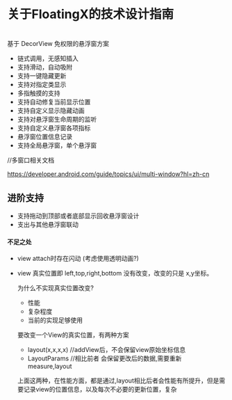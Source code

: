 # 关于FloatingX的技术设计指南



# 



基于 DecorView 免权限的悬浮窗方案

- 链式调用，无感知插入
- 支持滑动，自动吸附
- 支持一键隐藏更新
- 支持对指定类显示
- 多指触摸的支持
- 支持自动修复当前显示位置
- 支持自定义显示隐藏动画
- 支持对悬浮窗生命周期的监听
- 支持自定义悬浮窗各项指标
- 悬浮窗位置信息记录
- 支持全局悬浮窗，单个悬浮窗





//多窗口相关文档

https://developer.android.com/guide/topics/ui/multi-window?hl=zh-cn

## 进阶支持

- 支持拖动到顶部或者底部显示回收悬浮窗设计
- 支出与其他悬浮窗联动



#### 不足之处

- view attach时存在闪动 (考虑使用透明动画?)

- view 真实位置即 left,top,right,bottom 没有改变，改变的只是 x,y坐标。

  为什么不实现真实位置改变?

  - 性能
  - 复杂程度
  - 当前的实现足够使用

  要改变一个View的真实位置，有两种方案

  - layout(x,x,x,x)   //addView后，不会保留view原始坐标信息
  - LayoutParams      //相比前者 会保留更改后的数据,需要重新 measure,layout

  上面这两种，在性能方面，都是通过,layout相比后者会性能有所提升，但是需要记录view的位置信息，以及每次不必要的更新位置，复杂

